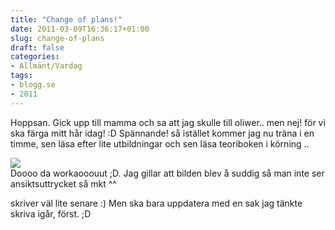 ```yaml
---
title: "Change of plans!"
date: 2011-03-09T16:36:17+01:00
slug: change-of-plans
draft: false
categories:
- Allmänt/Vardag
tags:
- blogg.se
- 2011
---
```

Hoppsan. Gick upp till mamma och sa att jag skulle till oliwer.. men nej! för vi ska färga mitt hår idag! :D Spännande! så istället kommer jag nu träna i en timme, sen läsa efter lite utbildningar och sen läsa teoriboken i körning ..  
  
![](/assets/images/blogg.se/dsc01649_136694808.jpg)  
Doooo da workaooouut ;D. Jag gillar att bilden blev å suddig så man inte ser ansiktsuttrycket så mkt ^^  
  
  
skriver väl lite senare :) Men ska bara uppdatera med en sak jag tänkte skriva igår, först. ;D